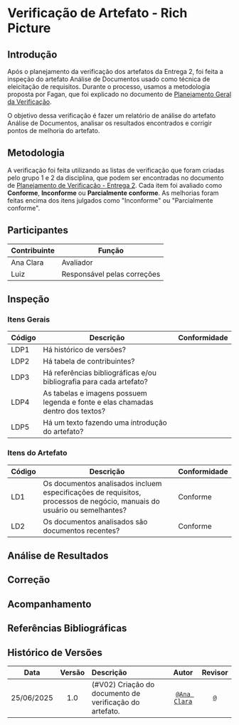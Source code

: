 # Verificação de Artefato - Rich Picture

## Introdução

Após o planejamento da verificação dos artefatos da Entrega 2, foi feita a inspeção do artefato Análise de Documentos usado como técnica de eleicitação de requisitos. Durante o processo, usamos a metodologia proposta por Fagan, que foi explicado no documento de [Planejamento Geral da Verificação](../planejamento-geral.md#metodologia).

O objetivo dessa verificação é fazer um relatório de análise do artefato Análise de Documentos, analisar os resultados encontrados e corrigir pontos de melhoria do artefato.

## Metodologia

A verificação foi feita utilizando as listas de verificação que foram criadas pelo grupo 1 e 2 da disciplina, que podem ser encontradas no documento de [Planejamento de Verificação - Entrega 2](./planejamento-entrega2.md). Cada item foi avaliado como **Conforme**, **Inconforme** ou **Parcialmente conforme**. As melhorias foram feitas encima dos itens julgados como "Inconforme" ou "Parcialmente conforme".

## Participantes

| Contribuinte | Função                                                            |
| ------------ | --------------------------------------------------------------------- |
| Ana Clara    | Avaliador |
| Luiz    | Responsável pelas correções |

## Inspeção

### Itens Gerais

| Código | Descrição | Conformidade |
|--------|----------|-------------|
| LDP1 | Há histórico de versões? | |
| LDP2 | Há tabela de contribuintes? | |
| LDP3 | Há referências bibliográficas e/ou bibliografia para cada artefato? | |
| LDP4 | As tabelas e imagens possuem legenda e fonte e elas chamadas dentro dos textos? | |
| LDP5 | Há um texto fazendo uma introdução do artefato? | |

### Itens do Artefato

| Código | Descrição | Conformidade |
|--------|----------|--------------|
| LD1 | Os documentos analisados incluem especificações de requisitos, processos de negócio, manuais do usuário ou semelhantes? | Conforme |
| LD2 | Os documentos analisados são documentos recentes? | Conforme |

## Análise de Resultados

## Correção

## Acompanhamento

## Referências Bibliográficas

## Histórico de Versões

 Data       | Versão | Descrição                                 | Autor                                      | Revisor                                     |
| :--------: | :----: | :---------------------------------------- | :----------------------------------------: | :----------------------------------------: |
| 25/06/2025 |  1.0   | (#V02) Criação do documento de verificação do artefato.| [`@Ana Clara`](https://github.com/anabborges)   | [`@`](https://github.com/)   |